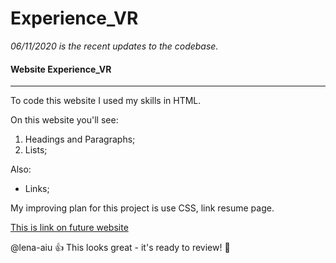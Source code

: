 # Experience_VR

*06/11/2020 is the recent updates to the codebase.*

#### Website  Experience_VR 
-----
To code this website I used my skills in HTML.

On this website you'll see:

1. Headings and Paragraphs;
2. Lists;

Also:

* Links;

My improving plan for this project is use CSS, link resume page.

[This is link on future website](https://github.com "It's funny!")

@lena-aiu :+1: This  looks great - it's ready to review! :hibiscus:
